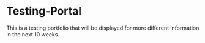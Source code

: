 # Testing-Portal
This is a testing portfolio that will be displayed for more different information in the next 10 weeks
